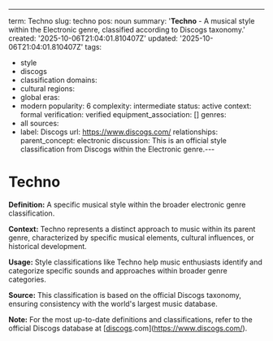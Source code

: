 ---
term: Techno
slug: techno
pos: noun
summary: '**Techno** - A musical style within the Electronic genre, classified according
  to Discogs taxonomy.'
created: '2025-10-06T21:04:01.810407Z'
updated: '2025-10-06T21:04:01.810407Z'
tags:
- style
- discogs
- classification
domains:
- cultural
regions:
- global
eras:
- modern
popularity: 6
complexity: intermediate
status: active
context: formal
verification: verified
equipment_association: []
genres:
- all
sources:
- label: Discogs
  url: https://www.discogs.com/
relationships:
  parent_concept: electronic
discussion: This is an official style classification from Discogs within the Electronic
  genre.---

# Techno

**Definition:** A specific musical style within the broader electronic genre classification.

**Context:** Techno represents a distinct approach to music within its parent genre, characterized by specific musical elements, cultural influences, or historical development.

**Usage:** Style classifications like Techno help music enthusiasts identify and categorize specific sounds and approaches within broader genre categories.

**Source:** This classification is based on the official Discogs taxonomy, ensuring consistency with the world's largest music database.

**Note:** For the most up-to-date definitions and classifications, refer to the official Discogs database at [[discogs](../d/discogs.md).com](https://www.discogs.com/).